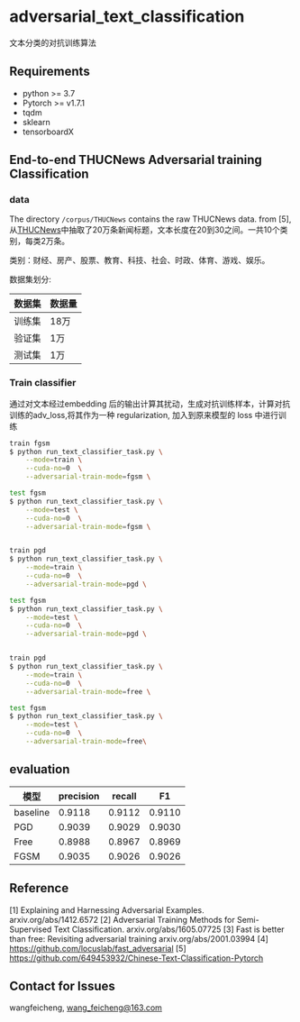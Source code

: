 # adversarial_text_classification
文本分类的对抗训练算法

## Requirements
* python >= 3.7 
* Pytorch >= v1.7.1
* tqdm  
* sklearn  
* tensorboardX


## End-to-end THUCNews Adversarial training Classification

### data
The directory `/corpus/THUCNews` contains the raw THUCNews data.
from [5],从[THUCNews](http://thuctc.thunlp.org/)中抽取了20万条新闻标题，文本长度在20到30之间。一共10个类别，每类2万条。

类别：财经、房产、股票、教育、科技、社会、时政、体育、游戏、娱乐。

数据集划分:

| 数据集| 数据量 |  
| --- | ---|  
|训练集 | 18万|  
|验证集 | 1万|  
|测试集 | 1万|  

### Train classifier

通过对文本经过embedding 后的输出计算其扰动，生成对抗训练样本，计算对抗训练的adv_loss,将其作为一种 regularization,
加入到原来模型的 loss 中进行训练

```bash
train fgsm
$ python run_text_classifier_task.py \
    --mode=train \
    --cuda-no=0  \
    --adversarial-train-mode=fgsm \

test fgsm
$ python run_text_classifier_task.py \
    --mode=test \
    --cuda-no=0  \
    --adversarial-train-mode=fgsm \


train pgd
$ python run_text_classifier_task.py \
    --mode=train \
    --cuda-no=0  \
    --adversarial-train-mode=pgd \

test fgsm
$ python run_text_classifier_task.py \
    --mode=test \
    --cuda-no=0  \
    --adversarial-train-mode=pgd \


train pgd
$ python run_text_classifier_task.py \
    --mode=train \
    --cuda-no=0  \
    --adversarial-train-mode=free \

test fgsm
$ python run_text_classifier_task.py \
    --mode=test \
    --cuda-no=0  \
    --adversarial-train-mode=free\

```

## evaluation
模型     |precision|recall	|F1 
---     |---      |---    |---
baseline|	0.9118|0.9112 |	0.9110
PGD	    |0.9039   |0.9029  |0.9030
Free	|0.8988   |0.8967  |0.8969
FGSM	|0.9035	  |0.9026  |0.9026



## Reference
[1] Explaining and Harnessing Adversarial Examples.
arxiv.org/abs/1412.6572
[2] Adversarial Training Methods for Semi-Supervised Text Classification.
arxiv.org/abs/1605.07725
[3] Fast is better than free: Revisiting adversarial training
arxiv.org/abs/2001.03994
[4] https://github.com/locuslab/fast_adversarial
[5] https://github.com/649453932/Chinese-Text-Classification-Pytorch

## Contact for Issues
wangfeicheng, wang_feicheng@163.com

